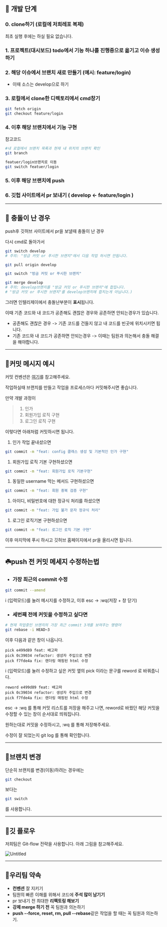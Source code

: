 ## 🌱 개발 단계

### 0. clone하기 (로컬에 저희레포 복제)

최초 실행 후에는 하실 필요 없습니다.

### 1. 프로젝트(대시보드) todo에서 기능 하나를 진행중으로 옮기고 이슈 생성하기

### 2. 해당 이슈에서 브랜치 새로 만들기 (예시: feature/login)

- 이때 소스는 develop으로 하기

### 3. 로컬에서 clone한 디렉토리에서 cmd창기

```bash
git fetch origin
git checkout feature/login
```



### 4. 이후 해당 브랜치에서 기능 구현

참고코드

```bash
#내 로컬에서 브랜치 목록과 현재 내 위치의 브랜치 확인 
git branch 

featuer/login브랜치로 이동
git switch featuer/login
```

### 5. 이후 해당 브랜치에 push

### 6. 깃헙 사이트에서 pr 보내기 ( develop ← feature/login )

---

## 🌴 충돌이 난 경우

push후 깃허브 사이트에서 pr을 보낼때 충돌이 난 경우

다시 cmd로 돌아가서

```bash
git switch develop
# 주의: "방금 커밋 or 푸시한 브랜치"에서 다음 작업 하시면 안됩니다.

git pull origin develop

git switch "방금 커밋 or 푸시한 브랜치"

git merge develop
# 주의: develop브랜치를 "방금 커밋 or 푸시한 브랜치"에 합칩니다.
# "방금 커밋 or 푸시한 브랜치"를 develop브랜치에 합치는게 아닙니다.)
```

그러면 인텔리제이에서 충돌난부분이 **표시**됩니다.

이때
기존 코드와 내 코드가 공존해도 괜찮은 경우와 공존하면 안되는경우가 있습니다.

- 공존해도 괜찮은 경우
-> 기존 코드를 건들지 않고 내 코드를 빈곳에 위치시키면 됩니다.
- 기존 코드와 내 코드가 공존하면 안되는경우
-> 이때는 팀원과 의논해서 충돌 해결을 해야합니다.

---

## 🍏커밋 메시지 예시

커밋 컨벤션은 [여기](https://www.notion.so/c2576c005e1b4735ad2910bb9111205d?pvs=21)를 참고해주세요.

작업하실때
브랜치를 만들고 작업을 프로세스마다 커밋해주시면 좋습니다. 

만약 개발 과정이 

> 1. 인가
> 2. 회원가입 로직 구현
> 3. 로그인 로직 구현

이렇다면 아래처럼 커밋하시면 됩니다.

1. 인가 작업 끝내셨으면

```bash
git commit -m "feat: config 클래스 생성 및 기본적인 인가 구현"
```

1. 회원가입 로직 기본 구현하셨으면

```bash
git commit -m "feat: 회원가입 로직 기본구현"
```

1. 동일한 username 막는 메서드 구현하셨으면

```bash
git commit -m "feat: 회원 중복 검증 구현"
```

1. 아이디, 비밀번호에 대한 정규식 처리를 하셨으면

```bash
git commit -m "feat: 가입 불가 문자 정규식 처리"
```

1. 로그인 로직기본 구현하셨으면

```bash
git commit -m "feat: 로그인 로직 기본 구현"
```

이후 마지막에 푸시 하시고 깃허브 홈페이지에서 pr을 올리시면 됩니다.

---

## ☘️️push 전 커밋 메세지 수정하는법

- ### 가장 최근의 commit 수정

```bash
git commit --amend
```
i (입력모드)를 눌러 메시지를 수정하고, 이후 esc -> :wq(저장 + 창 닫기) 

- ### 세번째 전에 커밋을 수정하고 싶다면


```bash
# 현재 작업중인 브랜치의 가장 최근 commit 3개를 보여주는 명령어
git rebase -i HEAD~3
```
  
이후 다음과 같은 창이 나옵니다.
```
pick e499d89 feat: 배고파
pick 0c39034 refactor: 생성자 주입으로 변경
pick f7fde4a fix: 렌더링 매핑된 html 수정
```
  
i (입력모드)를 눌러 수정하고 싶은 커밋 옆의 pick 이라는 문구를 reword 로 바꿔줍니다.
```
reword e499d89 feat: 배고파
pick 0c39034 refactor: 생성자 주입으로 변경
pick f7fde4a fix: 렌더링 매핑된 html 수정
```
esc -> :wq 를 통해 커밋 리스트를 저장을 해주고 나면, reword로 바꿨던 해당 커밋을 수정할 수 있는 창이 순서대로 띄워집니다.

원하는대로 커밋을 수정하시고, :wq 를 통해 저장해주세요.

수정이 잘 되었는지 git log 를 통해 확인합니다.

---

## 🌿브랜치 변경
단순히 브랜치를 변경(이동)하려는 경우에는
```bash
git checkout
```
보다는
```bash
git switch
```
를 사용합니다.

---

## 📗깃 플로우

저희팀은 Git-flow 전략을 사용합니다. 아래 그림을 참고해주세요.

![Untitled](https://prod-files-secure.s3.us-west-2.amazonaws.com/e8f11927-b70c-4524-9227-a3efac08e7aa/e2570b31-be32-4566-bcfc-685d29d2a96b/Untitled.png)

---

## 🌲우리팀 약속

- **컨벤션** 잘 지키기
- 팀원의 빠른 이해를 위해서 코드에 **주석 많이 남기기**
- pr 보내기 전 최대한 **리팩토링 해보기**
- **강제 merge 하기 전** 꼭 팀원과 의논하기
- **push --force, reset, rm, pull --rebase**같은 작업을 할 때는 꼭 팀원과 의논하기.